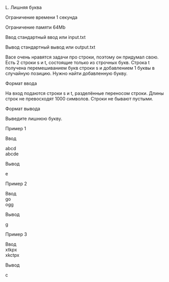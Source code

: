 L. Лишняя буква

Ограничение времени	1 секунда

Ограничение памяти	64Mb

Ввод	стандартный ввод или input.txt

Вывод	стандартный вывод или output.txt

Васе очень нравятся задачи про строки, поэтому он придумал свою. Есть 2 строки s и t, состоящие только из строчных букв. Строка t получена перемешиванием букв строки s и добавлением 1 буквы в случайную позицию. Нужно найти добавленную букву.

Формат ввода

На вход подаются строки s и t, разделённые переносом строки. Длины строк не превосходят 1000 символов. Строки не бывают пустыми.

Формат вывода

Выведите лишнюю букву.

Пример 1

Ввод	

abcd    
abcde

Вывод

e

Пример 2

Ввод	
go      
ogg

Вывод

g

Пример 3

Ввод	
xtkpx   
xkctpx

Вывод

c

